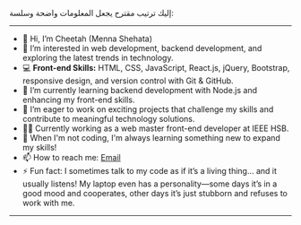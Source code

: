 إليك ترتيب مقترح يجعل المعلومات واضحة وسلسة:

---

- 👋 Hi, I’m Cheetah (Menna Shehata)  
- 👀 I’m interested in web development, backend development, and exploring the latest trends in technology.  
- 💻 **Front-end Skills:** HTML, CSS, JavaScript, React.js, jQuery, Bootstrap, responsive design, and version control with Git & GitHub.  
- 🌱 I’m currently learning backend development with Node.js and enhancing my front-end skills.  
- 💞️ I’m eager to work on exciting projects that challenge my skills and contribute to meaningful technology solutions.  
- 👩‍💻 Currently working as a web master front-end developer at IEEE HSB.  
- 🚀 When I'm not coding, I'm always learning something new to expand my skills!  
- 📫 How to reach me: [Email](mailto:mennashehata2005@gmail.com) 
- ⚡ Fun fact: I sometimes talk to my code as if it’s a living thing… and it usually listens! My laptop even has a personality—some days it’s in a good mood and cooperates, other days it’s just stubborn and refuses to work with me.

---
